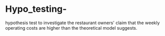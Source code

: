# Hypo_testing-
hypothesis test to investigate the restaurant owners' claim that the weekly operating costs are higher than the theoretical model suggests.
